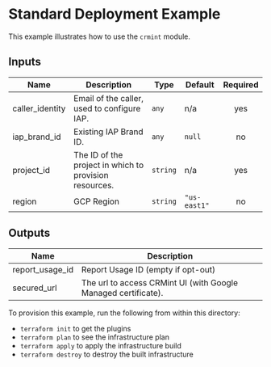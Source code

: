 # Standard Deployment Example

This example illustrates how to use the `crmint` module.

<!-- BEGINNING OF PRE-COMMIT-TERRAFORM DOCS HOOK -->
## Inputs

| Name | Description | Type | Default | Required |
|------|-------------|------|---------|:--------:|
| caller\_identity | Email of the caller, used to configure IAP. | `any` | n/a | yes |
| iap\_brand\_id | Existing IAP Brand ID. | `any` | `null` | no |
| project\_id | The ID of the project in which to provision resources. | `string` | n/a | yes |
| region | GCP Region | `string` | `"us-east1"` | no |

## Outputs

| Name | Description |
|------|-------------|
| report\_usage\_id | Report Usage ID (empty if opt-out) |
| secured\_url | The url to access CRMint UI (with Google Managed certificate). |

<!-- END OF PRE-COMMIT-TERRAFORM DOCS HOOK -->

To provision this example, run the following from within this directory:
- `terraform init` to get the plugins
- `terraform plan` to see the infrastructure plan
- `terraform apply` to apply the infrastructure build
- `terraform destroy` to destroy the built infrastructure
